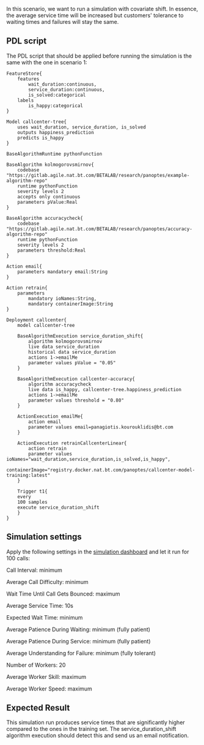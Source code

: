 In this scenario, we want to run a simulation with covariate shift. In essence, the average service time will be increased but customers' tolerance to waiting times and failures will stay the same.

## PDL script
The PDL script that should be applied before running the simulation is the same with the one in scenario 1:
```
FeatureStore{
	features
	    wait_duration:continuous,
	    service_duration:continuous,
	    is_solved:categorical
	labels 
	    is_happy:categorical
}

Model callcenter-tree{
    uses wait_duration, service_duration, is_solved
    outputs happiness_prediction
    predicts is_happy
}

BaseAlgorithmRuntime pythonFunction

BaseAlgorithm kolmogorovsmirnov{
	codebase "https://gitlab.agile.nat.bt.com/BETALAB/research/panoptes/example-algorithm-repo"
	runtime pythonFunction
	severity levels 2
	accepts only continuous
	parameters pValue:Real
}

BaseAlgorithm accuracycheck{
	codebase "https://gitlab.agile.nat.bt.com/BETALAB/research/panoptes/accuracy-algorithm-repo"
	runtime pythonFunction
	severity levels 2
	parameters threshold:Real
}

Action email{
	parameters mandatory email:String
}

Action retrain{
    parameters
        mandatory ioNames:String,
        mandatory containerImage:String
}

Deployment callcenter{
	model callcenter-tree
	
	BaseAlgorithmExecution service_duration_shift{
		algorithm kolmogorovsmirnov
		live data service_duration
		historical data service_duration
		actions 1->emailMe
		parameter values pValue = "0.05"
	}
	
	BaseAlgorithmExecution callcenter-accuracy{
		algorithm accuracycheck
		live data is_happy, callcenter-tree.happiness_prediction
		actions 1->emailMe
		parameter values threshold = "0.80"
	}
	
	ActionExecution emailMe{
		action email
		parameter values email=panagiotis.kourouklidis@bt.com
	}
	
	ActionExecution retrainCallcenterLinear{
	    action retrain
	    parameter values ioNames="wait_duration,service_duration,is_solved,is_happy",  
	        containerImage="registry.docker.nat.bt.com/panoptes/callcenter-model-training:latest"
	}
	
	Trigger t1{
	every
	100 samples
	execute service_duration_shift
	}
}
```
## Simulation settings
Apply the following settings in the [simulation dashboard](https://ui.digitaltwin.callcentre.panoptes.betalab.rp.bt.com/) and let it run for 100 calls:

Call Interval: minimum

Average Call Difficulty: minimum

Wait Time Until Call Gets Bounced: maximum

Average Service Time: 10s


Expected Wait Time: minimum

Average Patience During Waiting: minimum (fully patient)

Average Patience During Service: minimum (fully patient)

Average Understanding for Failure: minimum (fully tolerant)


Number of Workers: 20

Average Worker Skill: maximum

Average Worker Speed: maximum

## Expected Result
This simulation run produces service times that are significantly higher compared to the ones in the training set. The service_duration_shift algorithm execution should detect this and send us an email notification.